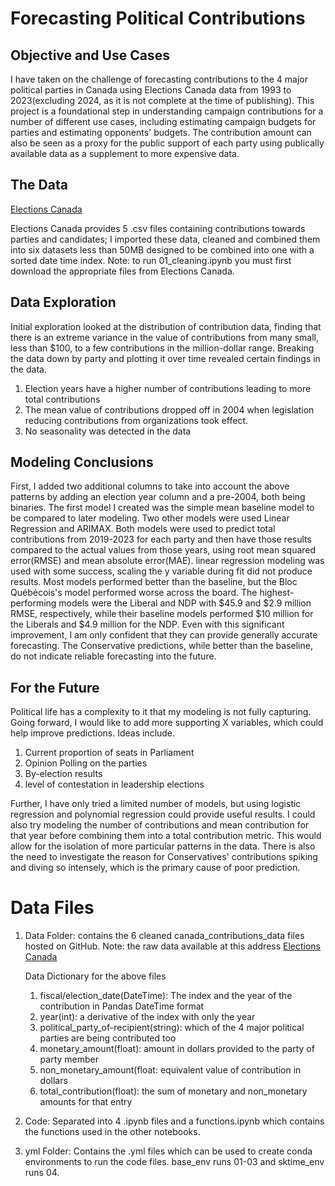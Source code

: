 # Forecasting Political Contributions

## Objective and Use Cases

I have taken on the challenge of forecasting contributions to the 4 major political parties in Canada using Elections Canada data from 1993 to 2023(excluding 2024, as it is not complete at the time of publishing). This project is a foundational step in understanding campaign contributions for a number of different use cases, including estimating campaign budgets for parties and estimating opponents' budgets. The contribution amount can also be seen as a proxy for the public support of each party using publically available data as a supplement to more expensive data.  

## The Data
[Elections Canada](https://www.elections.ca/content.aspx?section=fin&dir=oda&document=index&lang=e) 

Elections Canada provides 5 .csv files containing contributions towards parties and candidates; I imported these data, cleaned and combined them into six datasets less than 50MB designed to be combined into one with a sorted date time index. Note: to run 01_cleaning.ipynb you must first download the appropriate files from Elections Canada. 

## Data Exploration

Initial exploration looked at the distribution of contribution data, finding that there is an extreme variance in the value of contributions from many small, less than $100, to a few contributions in the million-dollar range. Breaking the data down by party and plotting it over time revealed certain findings in the data.

1. Election years have a higher number of contributions leading to more total contributions
2. The mean value of contributions dropped off in 2004 when legislation reducing contributions from organizations took effect.
3. No seasonality was detected in the data  

## Modeling Conclusions

First, I added two additional columns to take into account the above patterns by adding an election year column and a pre-2004, both being binaries. The first model I created was the simple mean baseline model to be compared to later modeling. Two other models were used Linear Regression and ARIMAX. Both models were used to predict total contributions from 2019-2023 for each party and then have those results compared to the actual values from those years, using root mean squared error(RMSE) and mean absolute error(MAE). linear regression modeling was used with some success, scaling the y variable during fit did not produce results. Most models performed better than the baseline, but the Bloc Québécois's model performed worse across the board. The highest-performing models were the Liberal and NDP with $45.9 and $2.9 million RMSE, respectively, while their baseline models performed $10 million for the Liberals and $4.9 million for the NDP. Even with this significant improvement, I am only confident that they can provide generally accurate forecasting. The Conservative predictions, while better than the baseline, do not indicate reliable forecasting into the future. 

## For the Future

Political life has a complexity to it that my modeling is not fully capturing. Going forward, I would like to add more supporting X variables, which could help improve predictions. Ideas include.

1. Current proportion of seats in Parliament
2. Opinion Polling on the parties
3. By-election results
4. level of contestation in leadership elections

Further, I have only tried a limited number of models, but using logistic regression and polynomial regression could provide useful results. I could also try modeling the number of contributions and mean contribution for that year before combining them into a total contribution metric. This would allow for the isolation of more particular patterns in the data. There is also the need to investigate the reason for Conservatives' contributions spiking and diving so intensely, which is the primary cause of poor prediction.  

# Data Files

1. Data Folder: contains the 6 cleaned canada_contributions_data files hosted on GitHub. Note: the raw data available at this address [Elections Canada](https://www.elections.ca/content.aspx?section=fin&dir=oda&document=index&lang=e)

   Data Dictionary for the above files

   1. fiscal/election_date(DateTime): The index and the year of the contribution in Pandas DateTime format
   2. year(int): a derivative of the index with only the year
   3. political_party_of-recipient(string): which of the 4 major political parties are being contributed too
   4. monetary_amount(float): amount in dollars provided to the party of party member
   5. non_monetary_amount(float: equivalent value of contribution in dollars
   6. total_contribution(float): the sum of monetary and non_monetary amounts for that entry
   
3. Code: Separated into 4 .ipynb files and a functions.ipynb which contains the functions used in the other notebooks.  
4. yml Folder: Contains the .yml files which can be used to create conda environments to run the code files. base_env runs 01-03 and sktime_env runs 04. 



